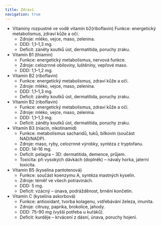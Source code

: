 ```yaml
---
title: Zdraví
navigation: true
---
```


  - Vitamíny rozpustné ve vodě vitamín b2(riboflavin) Funkce: energetický metabolismus, zdraví kůže a očí.
      - Zdroje: mléko, vejce, maso, zelenina.
      - DDD: 1,1–1,3 mg.
      - Deficit: záněty koutků úst, dermatitida, poruchy zraku.
  - Vitamín B1 (thiamin)
      - Funkce: energetický metabolismus, nervová funkce.
      - Zdroje: celozrnné obiloviny, luštěniny, vepřové maso.
      - DDD: 1,1–1,2 mg.
  - Vitamín B2 (riboflavin)
      - Funkce: energetický metabolismus, zdraví kůže a očí.
      - Zdroje: mléko, vejce, maso, zelenina.
      - DDD: 1,1–1,3 mg.
      - Deficit: záněty koutků úst, dermatitida, poruchy zraku.
  - Vitamín B2 (riboflavin)
      - Funkce: energetický metabolismus, zdraví kůže a očí.
      - Zdroje: mléko, vejce, maso, zelenina.
      - DDD: 1,1–1,3 mg.
      - Deficit: záněty koutků úst, dermatitida, poruchy zraku.
  - Vitamín B3 (niacin, nikotinamid)
      - Funkce: metabolismus sacharidů, tuků, bílkovin (součást NAD/NADP).
      - Zdroje: maso, ryby, celozrnné výrobky, syntéza z tryptofanu.
      - DDD: 14–16 mg.
      - Deficit: pelagra – 3D: dermatitida, demence, průjem.
      - Toxicita: při vysokých dávkách (doplněk) – návaly horka, jaterní toxicita.
  - Vitamín B5 (kyselina pantotenová)
      - Funkce: součást koenzymu A, syntéza mastných kyselin.
      - Zdroje: téměř ve všech potravinách.
      - DDD: 5 mg.
      - Deficit: vzácný – únava, podrážděnost, brnění končetin.
  - Vitamín C (kyselina askorbová)
      - Funkce: antioxidant, tvorba kolagenu, vstřebávání železa, imunita.
      - Zdroje: citrusy, paprika, brokolice, jahody.
      - DDD: 75–90 mg (vyšší potřeba u kuřáků).
      - Deficit: kurděje – krvácení z dásní, únava, poruchy hojení.